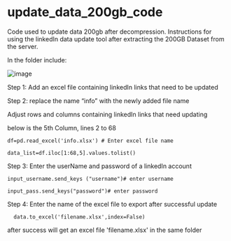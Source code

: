 # update_data_200gb_code
Code used to update data 200gb after decompression.
Instructions for using the linkedIn data update tool after extracting the 200GB Dataset from the server.

In the folder include:

![image](https://github.com/botsamqntdata/update_data_200gb_code/assets/128407982/f648a3a7-714f-4884-8870-3200ebec1275)

Step 1: Add an excel file containing linkedIn links that need to be updated

Step 2: replace the name “info” with the newly added file name

Adjust rows and columns containing linkedIn links that need updating

below is the 5th Column, lines 2 to 68

    df=pd.read_excel('info.xlsx') # Enter excel file name

    data_list=df.iloc[1:68,5].values.tolist()

Step 3: Enter the userName and password of a linkedIn account

    input_username.send_keys ("username")# enter username

    input_pass.send_keys("password")# enter password
  
  Step 4: Enter the name of the excel file to export after successful update
  
      data.to_excel('filename.xlsx',index=False)
      
 after success will get an excel file 'filename.xlsx' in the same folder
